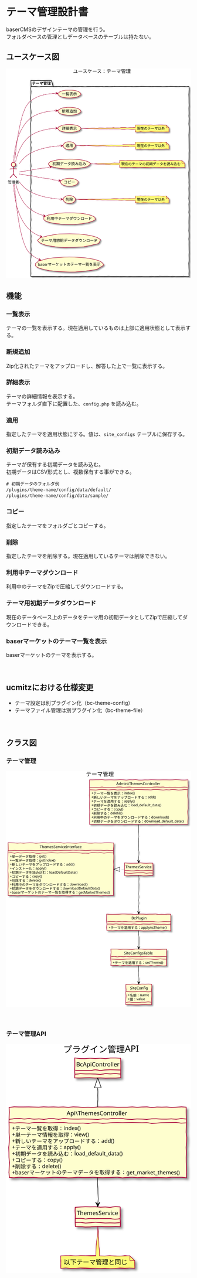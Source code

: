 # テーマ管理設計書

baserCMSのデザインテーマの管理を行う。  
フォルダベースの管理としデータベースのテーブルは持たない。

## ユースケース図
![ユースケース図：テーマ管理](../../svg/use_case/themes.svg)

## 機能
### 一覧表示
テーマの一覧を表示する。現在適用しているものは上部に適用状態として表示する。

### 新規追加
Zip化されたテーマをアップロードし、解答した上で一覧に表示する。

### 詳細表示
テーマの詳細情報を表示する。  
テーマフォルダ直下に配置した、`config.php` を読み込む。

### 適用
指定したテーマを適用状態にする。値は、`site_configs` テーブルに保存する。

### 初期データ読み込み
テーマが保有する初期データを読み込む。  
初期データはCSV形式とし、複数保有する事ができる。

```shell
# 初期データのフォルダ例
/plugins/theme-name/config/data/default/
/plugins/theme-name/config/data/sample/
```

### コピー
指定したテーマをフォルダごとコピーする。

### 削除
指定したテーマを削除する。現在適用しているテーマは削除できない。

### 利用中テーマダウンロード
利用中のテーマをZipで圧縮してダウンロードする。

### テーマ用初期データダウンロード
現在のデータベース上のデータをテーマ用の初期データとしてZipで圧縮してダウンロードできる。

### baserマーケットのテーマ一覧を表示
baserマーケットのテーマを表示する。

　
## ucmitzにおける仕様変更
- テーマ設定は別プラグイン化（bc-theme-config）
- テーマファイル管理は別プラグイン化（bc-theme-file）

　
## クラス図
### テーマ管理
![クラス図：プラグイン管理画面](../../svg/class/manage_themes.svg)

　
### テーマ管理API
![クラス図：プラグインAPI](../../svg/class/api_themes.svg)
